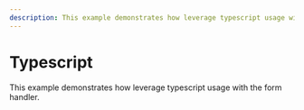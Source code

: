 ```yaml
---
description: This example demonstrates how leverage typescript usage with the form handler.
---
```


# Typescript

This example demonstrates how leverage typescript usage with the form handler.

<CodeExample example="typescript"/>
